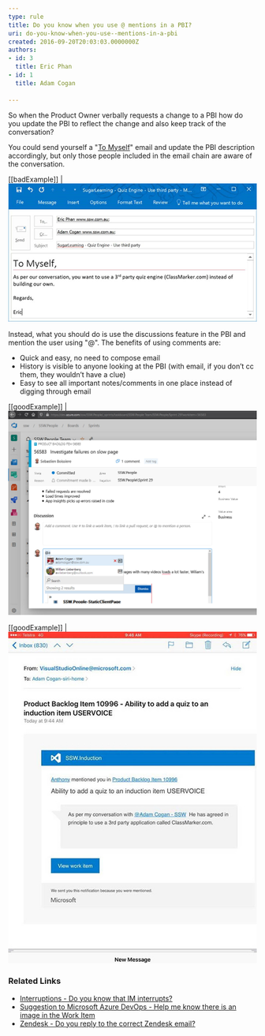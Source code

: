 ```yaml
---
type: rule
title: Do you know when you use @ mentions in a PBI?
uri: do-you-know-when-you-use--mentions-in-a-pbi
created: 2016-09-20T20:03:03.0000000Z
authors:
- id: 3
  title: Eric Phan
- id: 1
  title: Adam Cogan

---
```


​​​So when the Product Owner verbally requests a change to a PBI how do you update the PBI to reflect the change and also keep track of the conversation?
 
You could send yourself a "​[To Myself](/_layouts/15/FIXUPREDIRECT.ASPX?WebId=3dfc0e07-e23a-4cbb-aac2-e778b71166a2&TermSetId=07da3ddf-0924-4cd2-a6d4-a4809ae20160&TermId=5c16d531-007d-49ef-8acc-b26596e13e84)" email and update the PBI description accordingly, but only those people included in the email chain are aware of the conversation.

[[badExample]]
| ![ Bad Example – don' t use emails to update tasks](bad-mention-pbi.jpg)

Instead, what you should do is use the discussions feature in the PBI and mention the user using "@". 
The benefits of using comments are:

- Quick and easy, no need to compose email
- History is visible to anyone looking at the PBI (with email, if you don’t cc them, they wouldn’t have a clue)
- Easy to see all important notes/comments in one place instead of digging through email


[[goodExample]]
| ![ Good Example – Using @ mentions in the discussion](good-mention-pbi.jpg)

[[goodExample]]
| ![ Good Example – Email still gets sent to the users who are mentioned in the discussion, so they can still chime in if any details are incorrect](good-mention-pbi-2.jpg)


### Related ​Links


- [Interruptions - Do you know that IM interrupts?](/_layouts/15/FIXUPREDIRECT.ASPX?WebId=3dfc0e07-e23a-4cbb-aac2-e778b71166a2&TermSetId=07da3ddf-0924-4cd2-a6d4-a4809ae20160&TermId=d68a015b-fa82-419d-97f0-266ba8fb4e5d)
- ​[Suggestion to Microsoft Azure DevOps ​- Help me know there is an image in the Work Item](https://bettersoftwaresuggestions.com/microsoft/azure-devops/help-me-know-there-is-an-image-in-the-work-item/)​
- [Zendesk - Do you reply to the correct Zendesk email?​​](/_layouts/15/FIXUPREDIRECT.ASPX?WebId=3dfc0e07-e23a-4cbb-aac2-e778b71166a2&TermSetId=07da3ddf-0924-4cd2-a6d4-a4809ae20160&TermId=1da8f964-7564-4ed3-b847-749becaa42c1)
